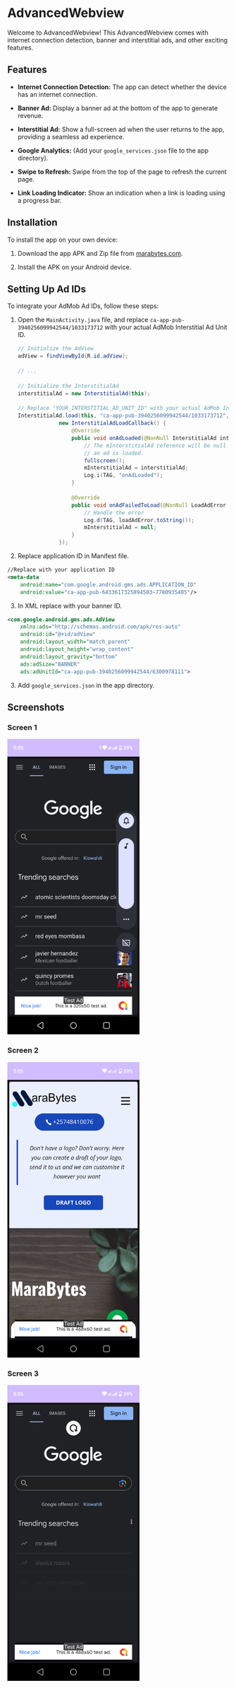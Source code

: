# AdvancedWebview

Welcome to AdvancedWebview! This AdvancedWebview comes with internet connection detection, banner and interstitial ads, and other exciting features.

## Features

- **Internet Connection Detection:** The app can detect whether the device has an internet connection.

- **Banner Ad:** Display a banner ad at the bottom of the app to generate revenue.

- **Interstitial Ad:** Show a full-screen ad when the user returns to the app, providing a seamless ad experience.

- **Google Analytics:** (Add your `google_services.json` file to the app directory).

- **Swipe to Refresh:** Swipe from the top of the page to refresh the current page.

- **Link Loading Indicator:** Show an indication when a link is loading using a progress bar.

## Installation

To install the app on your own device:

1. Download the app APK and Zip file from [marabytes.com](https://marabytes.com/).

2. Install the APK on your Android device.

## Setting Up Ad IDs

To integrate your AdMob Ad IDs, follow these steps:

1. Open the `MainActivity.java` file, and replace `ca-app-pub-3940256099942544/1033173712` with your actual AdMob Interstitial Ad Unit ID.

   ```java
   // Initialize the AdView
   adView = findViewById(R.id.adView);
   
   // ...

   // Initialize the InterstitialAd
   interstitialAd = new InterstitialAd(this);
   
   // Replace "YOUR_INTERSTITIAL_AD_UNIT_ID" with your actual AdMob Interstitial Ad Unit ID
   InterstitialAd.load(this, "ca-app-pub-3940256099942544/1033173712", adRequest,
                new InterstitialAdLoadCallback() {
                    @Override
                    public void onAdLoaded(@NonNull InterstitialAd interstitialAd) {
                        // The mInterstitialAd reference will be null until
                        // an ad is loaded.
                        fullscreen();
                        mInterstitialAd = interstitialAd;
                        Log.i(TAG, "onAdLoaded");
                    }

                    @Override
                    public void onAdFailedToLoad(@NonNull LoadAdError loadAdError) {
                        // Handle the error
                        Log.d(TAG, loadAdError.toString());
                        mInterstitialAd = null;
                    }
                });


2.  Replace application ID in Manifest file.
```xml
//Replace with your application ID
<meta-data
    android:name="com.google.android.gms.ads.APPLICATION_ID"
    android:value="ca-app-pub-6433617325894503~7780935405"/>


```
3. In XML replace with your banner ID.

```xml
<com.google.android.gms.ads.AdView
    xmlns:ads="http://schemas.android.com/apk/res-auto"
    android:id="@+id/adView"
    android:layout_width="match_parent"
    android:layout_height="wrap_content"
    android:layout_gravity="bottom"
    ads:adSize="BANNER"
    ads:adUnitId="ca-app-pub-3940256099942544/6300978111">
```
3. Add `google_services.json` in the app directory.


## Screenshots

### Screen 1

<img src="https://github.com/MaraBytes/AdvancedWebview/raw/master/screenshots/Screenshot_20240125-050506.png" width="300">

### Screen 2

<img src="https://github.com/MaraBytes/AdvancedWebview/raw/master/screenshots/Screenshot_20240125-050545.png" width="300">

### Screen 3

<img src="https://github.com/MaraBytes/AdvancedWebview/raw/master/screenshots/Screenshot_20240125-050612.png" width="300">


